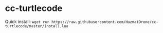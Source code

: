 # cc-turtlecode
Quick install:
`wget run https://raw.githubusercontent.com/HazmatDrone/cc-turtlecode/master/install.lua`
